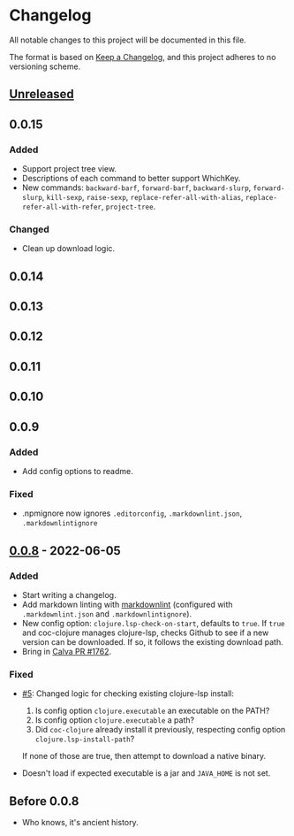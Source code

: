# Changelog

All notable changes to this project will be documented in this file.

The format is based on [Keep a Changelog], and
this project adheres to no versioning scheme.

[Keep a Changelog]: https://keepachangelog.com/en/1.0.0/

## [Unreleased]

## 0.0.15

### Added
- Support project tree view.
- Descriptions of each command to better support WhichKey.
- New commands: `backward-barf`, `forward-barf`, `backward-slurp`, `forward-slurp`,
    `kill-sexp`, `raise-sexp`, `replace-refer-all-with-alias`,
    `replace-refer-all-with-refer`, `project-tree`.

### Changed
- Clean up download logic.

## 0.0.14

## 0.0.13

## 0.0.12

## 0.0.11

## 0.0.10

## 0.0.9

### Added
- Add config options to readme.

### Fixed
- .npmignore now ignores `.editorconfig`, `.markdownlint.json`, `.markdownlintignore`

## [0.0.8] - 2022-06-05

### Added
- Start writing a changelog.
- Add markdown linting with [markdownlint] (configured with `.markdownlint.json` and
    `.markdownlintignore`).
- New config option: `clojure.lsp-check-on-start`, defaults to `true`.
    If `true` and coc-clojure manages clojure-lsp, checks Github to see if a new version
    can be downloaded. If so, it follows the existing download path.
- Bring in [Calva PR #1762].

[markdownlint]: https://github.com/DavidAnson/markdownlint
[Calva PR #1762]: https://github.com/BetterThanTomorrow/calva/pull/1762

### Fixed
- [#5]: Changed logic for checking existing clojure-lsp install:
    1. Is config option `clojure.executable` an executable on the PATH?
    2. Is config option `clojure.executable` a path?
    3. Did `coc-clojure` already install it previously, respecting config option
       `clojure.lsp-install-path`?

    If none of those are true, then attempt to download a native binary.
- Doesn't load if expected executable is a jar and `JAVA_HOME` is not set.

[#5]: https://github.com/NoahTheDuke/coc-clojure/issues/5

## Before 0.0.8
- Who knows, it's ancient history.

[Unreleased]: https://github.com/NoahTheDuke/coc-clojure/compare/v0.0.8...HEAD
[0.0.8]: https://github.com/NoahTheDuke/coc-clojure/compare/v0.0.7...v0.0.8
